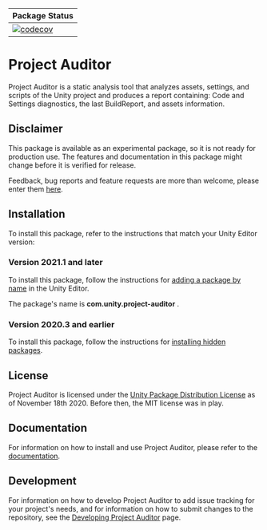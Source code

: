 |**Package Status**|
|:---|
|[![codecov](https://codecov.unity3d.com/github_enterprise/unity/ProjectAuditor/graph/badge.svg?token=XHRDV5PRRP)](https://codecov.unity3d.com/github_enterprise/unity/ProjectAuditor)|

# Project Auditor
Project Auditor is a static analysis tool that analyzes assets, settings, and scripts of the Unity project and produces a report containing: Code and Settings diagnostics, the last BuildReport, and assets information.

## Disclaimer
This package is available as an experimental package, so it is not ready for production use. The features and documentation in this package might change before it is verified for release. 

Feedback, bug reports and feature requests are more than welcome, please enter them [here](https://github.com/Unity-Technologies/ProjectAuditor/issues).

## Installation

To install this package, refer to the instructions that match your Unity Editor version: 

### Version 2021.1 and later

To install this package, follow the instructions for [adding a package by name](https://docs.unity3d.com/2021.1/Documentation/Manual/upm-ui-quick.html) in the Unity Editor.

The package's name is **com.unity.project-auditor** .

### Version 2020.3 and earlier

To install this package, follow the instructions for [installing hidden packages](https://docs.unity3d.com/Packages/Installation/manual/upm-ui-quick.html). 

## License
Project Auditor is licensed under the [Unity Package Distribution License](LICENSE.md) as of November 18th 2020. Before then, the MIT license was in play.

## Documentation
For information on how to install and use Project Auditor, please refer to the [documentation](Documentation~/index.md).

## Development
For information on how to develop Project Auditor to add issue tracking for your project's needs, and for information on how to submit changes to the repository, see the [Developing Project Auditor](Documentation~/Developing.md) page.
